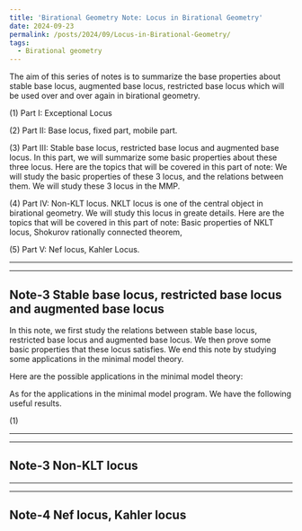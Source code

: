 ```yaml
---
title: 'Birational Geometry Note: Locus in Birational Geometry'
date: 2024-09-23
permalink: /posts/2024/09/Locus-in-Birational-Geometry/
tags:
  - Birational geometry
---
```


The aim of this series of notes is to summarize the base properties about stable base locus, augmented base locus, restricted base locus which will be used over and over again in birational geometry.

(1) Part I: Exceptional Locus 

(2) Part II: Base locus, fixed part, mobile part. 

(3) Part III: Stable base locus, restricted base locus and augmented base locus. In this part, we will summarize some basic properties about these three locus. Here are the topics that will be covered in this part of note: We will study the basic properties of these 3 locus, and the relations between them. We will study these 3 locus in the MMP. 

(4) Part IV: Non-KLT locus. NKLT locus is one of the central object in birational geometry. We will study this locus in greate details. Here are the topics that will be covered in this part of note: Basic properties of NKLT locus, Shokurov rationally connected theorem, 

(5) Part V: Nef locus, Kahler Locus. 


---
---
## Note-3 Stable base locus, restricted base locus and augmented base locus

In this note, we first study the relations between stable base locus, restricted base locus and augmented base locus. We then prove some basic properties that these locus satisfies. We end this note by studying some applications in the minimal model theory.


Here are the possible applications in the minimal model theory:



As for the applications in the minimal model program. We have the following useful results. 

(1) 

----
----
## Note-3 Non-KLT locus


---
---
## Note-4 Nef locus, Kahler locus

